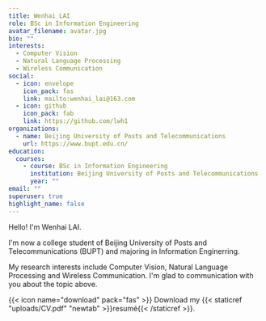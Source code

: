 ```yaml
---
title: Wenhai LAI
role: BSc in Information Engineering
avatar_filename: avatar.jpg
bio: ""
interests:
  - Computer Vision
  - Natural Language Processing
  - Wireless Communication
social:
  - icon: envelope
    icon_pack: fas
    link: mailto:wenhai_lai@163.com
  - icon: github
    icon_pack: fab
    link: https://github.com/lwh1
organizations:
  - name: Beijing University of Posts and Telecommunications
    url: https://www.bupt.edu.cn/
education:
  courses:
    - course: BSc in Information Engineering
      institution: Beijing University of Posts and Telecommunications
      year: ""
email: ""
superuser: true
highlight_name: false
---
```

Hello! I'm Wenhai LAI.

I'm now a college student of Beijing University of Posts and Telecommunications (BUPT) and majoring in Information Enginerring.

My research interests include Computer Vision, Natural Language Processing and Wireless Communication. I'm glad to communication with you about the topic above.

{{< icon name="download" pack="fas" >}} Download my {{< staticref "uploads/CV.pdf" "newtab" >}}resumé{{< /staticref >}}.
